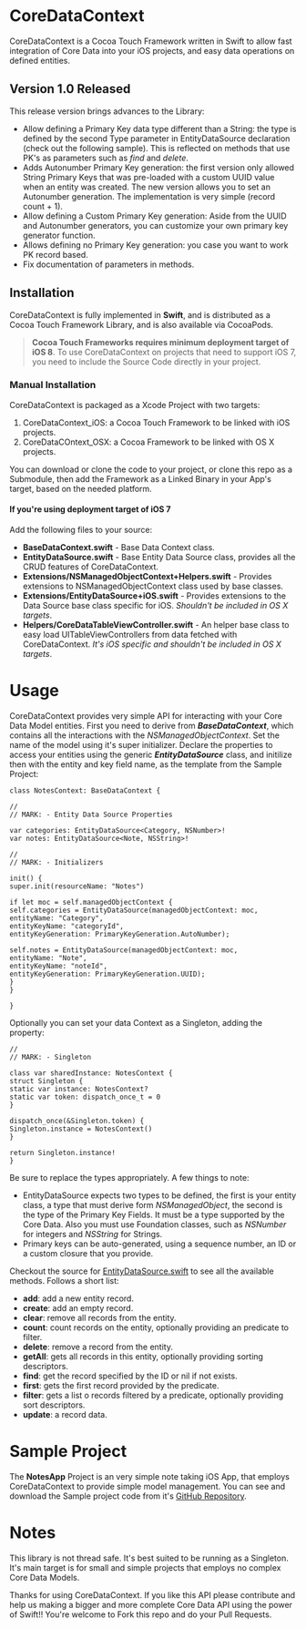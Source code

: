 # CoreDataContext
CoreDataContext is a Cocoa Touch Framework written in Swift to allow fast integration of Core Data into your iOS projects, and easy data operations on defined entities.

## Version 1.0 Released
This release version brings advances to the Library:
* Allow defining a Primary Key data type different than a String: the type is defined by the second Type parameter in EntityDataSource declaration (check out the following sample). This is reflected on methods that use PK's as parameters such as *find* and *delete*.
* Adds Autonumber Primary Key generation: the first version only allowed String Primary Keys that was pre-loaded with a custom UUID value when an entity was created. The new version allows you to set an Autonumber generation. The implementation is very simple (record count + 1).
* Allow defining a Custom Primary Key generation: Aside from the UUID and Autonumber generators, you can customize your own primary key generator function.
* Allows defining no Primary Key generation: you case you want to work PK record based.
* Fix documentation of parameters in methods.

## Installation
CoreDataContext is fully implemented in **Swift**, and is distributed as a Cocoa Touch Framework Library, and is also available via CocoaPods.

> **Cocoa Touch Frameworks requires minimum deployment target of iOS 8**. To use CoreDataContext on projects that need to support iOS 7, you need to include the Source Code directly in your project.

### Manual Installation
CoreDataContext is packaged as a Xcode Project with two targets:
1. CoreDataContext_iOS: a Cocoa Touch Framework to be linked with iOS projects.
2. CoreDataCOntext_OSX: a Cocoa Framework to be linked with OS X projects.

You can download or clone the code to your project, or clone this repo as a Submodule, then add the Framework as a Linked Binary in your App's target, based on the needed platform.

#### If you're using deployment target of iOS 7
Add the following files to your source:

* **BaseDataContext.swift** - Base Data Context class.
* **EntityDataSource.swift** - Base Entity Data Source class, provides all the CRUD features of CoreDataContext.
* **Extensions/NSManagedObjectContext+Helpers.swift** - Provides extensions to NSManagedObjectContext class used by base classes.
* **Extensions/EntityDataSource+iOS.swift** - Provides extensions to the Data Source base class specific for iOS. *Shouldn't be included in OS X targets*.
* **Helpers/CoreDataTableViewController.swift** - An helper base class to easy load UITableViewControllers from data fetched with CoreDataContext. *It's iOS specific and shouldn't be included in OS X targets*.

# Usage
CoreDataContext provides very simple API for interacting with your Core Data Model entities. First you need to derive from ***BaseDataContext***, which contains all the interactions with the *NSManagedObjectContext*. Set the name of the model using it's super initializer. Declare the properties to access your entities using the generic ***EntityDataSource*** class, and initilize then with the entity and key field name, as the template from the Sample Project:

```
class NotesContext: BaseDataContext {

//
// MARK: - Entity Data Source Properties

var categories: EntityDataSource<Category, NSNumber>!
var notes: EntityDataSource<Note, NSString>!

//
// MARK: - Initializers

init() {
super.init(resourceName: "Notes")

if let moc = self.managedObjectContext {
self.categories = EntityDataSource(managedObjectContext: moc,
entityName: "Category",
entityKeyName: "categoryId",
entityKeyGeneration: PrimaryKeyGeneration.AutoNumber);

self.notes = EntityDataSource(managedObjectContext: moc,
entityName: "Note",
entityKeyName: "noteId",
entityKeyGeneration: PrimaryKeyGeneration.UUID);            
}
}

}
```

Optionally you can set your data Context as a Singleton, adding the property:

```
//
// MARK: - Singleton

class var sharedInstance: NotesContext {
struct Singleton {
static var instance: NotesContext?
static var token: dispatch_once_t = 0
}

dispatch_once(&Singleton.token) {
Singleton.instance = NotesContext()
}

return Singleton.instance!
}
```

Be sure to replace the types appropriately. A few things to note:

* EntityDataSource expects two types to be defined, the first is your entity class, a type that must derive form *NSManagedObject*, the second is the type of the Primary Key Fields. It must be a type supported by the Core Data. Also you must use Foundation classes, such as *NSNumber* for integers and *NSString* for Strings.
* Primary keys can be auto-generated, using a sequence number, an ID or a custom closure that you provide.


Checkout the source for [EntityDataSource.swift](https://github.com/raverotec/CoreDataContext/blob/master/CoreDataContext/EntityDataSource.swift) to see all the available methods. Follows a short list:

* **add**: add a new entity record.
* **create**: add an empty record.
* **clear**: remove all records from the entity.
* **count**: count records on the entity, optionally providing an predicate to filter.
* **delete**: remove a record from the entity.
* **getAll**: gets all records in this entity, optionally providing sorting descriptors.
* **find**: get the record specified by the ID or nil if not exists.
* **first**: gets the first record provided by the predicate.
* **filter**: gets a list o records filtered by a predicate, optionally providing sort descriptors.
* **update**: a record data.

# Sample Project
The **NotesApp** Project is an very simple note taking iOS App, that employs CoreDataContext to provide simple model management. You can see and download the Sample project code from it's [GitHub Repository](https://github.com/ravero/NotesApp).

# Notes
This library is not thread safe. It's best suited to be running as a Singleton. It's main target is for small and simple projects that employs no complex Core Data Models.

Thanks for using CoreDataContext. If you like this API please contribute and help us making a bigger and more complete Core Data API using the power of Swift!! You're welcome to Fork this repo and do your Pull Requests. 
